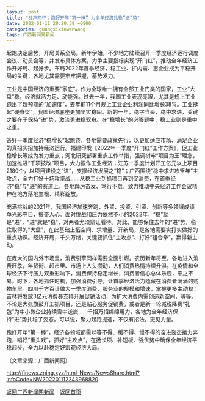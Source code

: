 ```yaml
---
layout: post
title: "桂声网评：跑好开年“第一棒” 为全年经济扎稳“进”势"
date: 2022-01-11 20:20:39 +0800
categories: guangxixinwenwang
tags: 广西新闻网新闻
---
```

<p>起跑决定后势，开局关系全局。新年伊始，不少地方陆续召开一季度经济运行调度会议、动员会等，并发布具体方案，力争主要指标实现“开门红”，推动全年经济工作开好局、起好步。布局2022年首季经济，稳工业、扩内需、惠企业成为平稳开局的关键，各地尤其需要牢牢把握，蓄势发力。</p>
 <p>工业是中国经济的重要“家底”。作为全球唯一拥有全部工业门类的国家，工业“大盘”稳，经济就活力足、动能强。过去一年，我国工业表现亮眼，尤其是规上工业跑出了超预期的“加速度”，去年前11个月规上工业企业利润同比增长38%。工业挺起“硬脊梁”，我国经济底座更加坚实稳固。新的一年，稳字当头、稳中求进，关键之要在于保持“进”势，激流勇进稳驭舟。在“稳增长”的必答题中，稳工业则是重中之重。</p>
 <p>答好一季度经济“稳增长”起跑卷，各地需要政策先行，以更加适应市场、满足企业的真招实招加持经济运行。福建印发《2022年一季度“开门红”工作方案》，促工业稳增长等成为发力重点；河北研究部署重点工作举措，强调树牢“项目为王”理念，加速推进“千项技改”项目，大力振作工业经济；江苏一季度计划开工亿元以上项目2180个，以项目建设之“进”，支撑经济发展之“稳”；广西围绕“稳中求进攻坚年”主攻点，全力打好十场攻坚战……从稳工业到抓项目再到促消费，在首季经济“稳”与“进”的赛道上，各地踔厉奋发、笃行不怠，致力推动中央经济工作会议精神在地方落地生根、精彩绽放。 </p>
 <p>充满挑战的2021年，我国经济加速奔跑，外贸、投资、引资、创新等多领域成绩单光彩夺目，振奋人心。面对挑战和压力依然不小的2022年，“稳”就是“进”，“进”就是“稳”，对两者尤须辩证看待。对此，能够保住去年的“进”势，稳住取得的“大盘”，在此基础上拓空间、求增量、开新局，是各地需要实打实做好的重点功课。经济开局，千头万绪，关键要抓住“主攻点”、打好“组合拳”，赢得新主动。</p>
 <p>在庞大的国内外市场里，消费引擎同样需要全面引燃。农历新年将至，各地进入消费旺季，年货街、超市里、市场上人头攒动，人们消费热情持续升温。在疫情和全球经济下行压力双重影响下，消费保持稳定增长，消费者信心总体乐观，来之不易。时下，各地抓住时机，加强消费引导，让首季经济活力蕴藏在消费者满满的购物车里。四川千方百计做大一季度消费、服务业的规模和增速，掌握更多主动权；吉林将发放3亿元消费券支持开展促销活动，为扩大消费内需创造新空间，等等。不论是大张旗鼓开工抓项目，还是贴心服务促销费，或者是新一轮减税降费“礼包”为中小微企业持续雪中送炭……千招万招绵绵用力，各地为全年经济保持“进”势扎稳了姿态。可以说，聚力起跑提速，不仅有招法，更见力量。</p>
 <p>跑好开年“第一棒”，经济各领域都需以等不得、缓不得、慢不得的奋进姿态接力奔跑，唱好“重头戏”，抓好“主攻点”，在扬长项、补短板、强优势中确保全年经济平稳起步，全力以赴稳定好宏观经济大局。 </p><p class="em_media">（文章来源：广西新闻网）</p>

<http://finews.zning.xyz/html_News/NewsShare.html?infoCode=NW202201112243968820>

[返回广西新闻网新闻](//finews.withounder.com/category/guangxixinwenwang.html)｜[返回首页](//finews.withounder.com/)